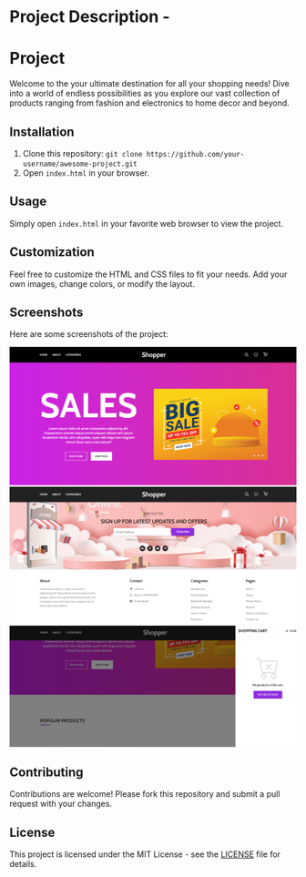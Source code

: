 # Project Description -
# Project

Welcome to the your ultimate destination for all your shopping needs! Dive into a world of endless possibilities as you explore our vast collection of products ranging from fashion and electronics to home decor and beyond.
## Installation

1. Clone this repository: `git clone https://github.com/your-username/awesome-project.git`
2. Open `index.html` in your browser.

## Usage

Simply open `index.html` in your favorite web browser to view the project.

## Customization

Feel free to customize the HTML and CSS files to fit your needs. Add your own images, change colors, or modify the layout.

## Screenshots

Here are some screenshots of the project:

![Screenshot 1](/src/assets/1.png)
![Screenshot 2](/src/assets/2.png)
![Screenshot 1](/src/assets/3.png)

## Contributing

Contributions are welcome! Please fork this repository and submit a pull request with your changes.

## License

This project is licensed under the MIT License - see the [LICENSE](/LICENSE) file for details.
